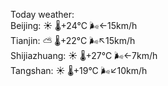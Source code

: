Today weather:  
Beijing: ☀️   🌡️+24°C 🌬️←15km/h  
Tianjin: ⛅️  🌡️+22°C 🌬️↖15km/h  
Shijiazhuang: ☀️   🌡️+27°C 🌬️←7km/h  
Tangshan: ☀️   🌡️+19°C 🌬️↙10km/h  
